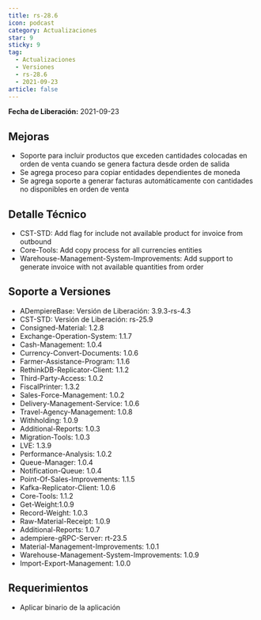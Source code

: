 ```yaml
---
title: rs-28.6
icon: podcast
category: Actualizaciones
star: 9
sticky: 9
tag:
  - Actualizaciones
  - Versiones
  - rs-28.6
  - 2021-09-23
article: false
---
```


**Fecha de Liberación:** 2021-09-23

## Mejoras

- Soporte para incluir productos que exceden cantidades colocadas en orden de venta cuando se genera factura desde orden de salida
- Se agrega proceso para copiar entidades dependientes de moneda
- Se agrega soporte a generar facturas automáticamente con cantidades no disponibles en orden de venta

## Detalle Técnico

- CST-STD: Add flag for include not available product for invoice from outbound
- Core-Tools: Add copy process for all currencies entities
- Warehouse-Management-System-Improvements: Add support to generate invoice with not available quantities from order

## Soporte a Versiones

- ADempiereBase: Versión de Liberación: 3.9.3-rs-4.3
- CST-STD: Versión de Liberación: rs-25.9
- Consigned-Material: 1.2.8
- Exchange-Operation-System: 1.1.7
- Cash-Management: 1.0.4
- Currency-Convert-Documents: 1.0.6
- Farmer-Assistance-Program: 1.1.6
- RethinkDB-Replicator-Client: 1.1.2
- Third-Party-Access: 1.0.2
- FiscalPrinter: 1.3.2
- Sales-Force-Management: 1.0.2
- Delivery-Management-Service: 1.0.6
- Travel-Agency-Management: 1.0.8
- Withholding: 1.0.9
- Additional-Reports: 1.0.3
- Migration-Tools: 1.0.3
- LVE: 1.3.9
- Performance-Analysis: 1.0.2
- Queue-Manager: 1.0.4
- Notification-Queue: 1.0.4
- Point-Of-Sales-Improvements: 1.1.5
- Kafka-Replicator-Client: 1.0.6
- Core-Tools: 1.1.2
- Get-Weight:1.0.9
- Record-Weight: 1.0.3
- Raw-Material-Receipt: 1.0.9
- Additional-Reports: 1.0.7
- adempiere-gRPC-Server: rt-23.5
- Material-Management-Improvements: 1.0.1
- Warehouse-Management-System-Improvements: 1.0.9
- Import-Export-Management: 1.0.0

## Requerimientos

- Aplicar binario de la aplicación
